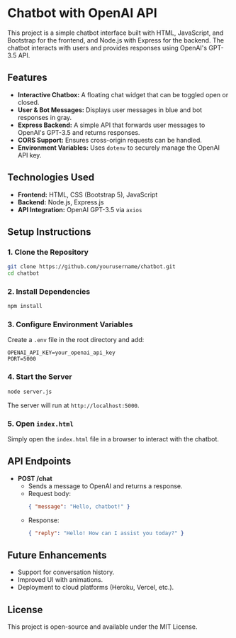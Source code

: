 # Chatbot with OpenAI API

This project is a simple chatbot interface built with HTML, JavaScript, and Bootstrap for the frontend, and Node.js with Express for the backend. The chatbot interacts with users and provides responses using OpenAI's GPT-3.5 API.

## Features
- **Interactive Chatbox:** A floating chat widget that can be toggled open or closed.
- **User & Bot Messages:** Displays user messages in blue and bot responses in gray.
- **Express Backend:** A simple API that forwards user messages to OpenAI's GPT-3.5 and returns responses.
- **CORS Support:** Ensures cross-origin requests can be handled.
- **Environment Variables:** Uses `dotenv` to securely manage the OpenAI API key.

## Technologies Used
- **Frontend:** HTML, CSS (Bootstrap 5), JavaScript
- **Backend:** Node.js, Express.js
- **API Integration:** OpenAI GPT-3.5 via `axios`

## Setup Instructions

### 1. Clone the Repository
```sh
git clone https://github.com/yourusername/chatbot.git
cd chatbot
```

### 2. Install Dependencies
```sh
npm install
```

### 3. Configure Environment Variables
Create a `.env` file in the root directory and add:
```
OPENAI_API_KEY=your_openai_api_key
PORT=5000
```

### 4. Start the Server
```sh
node server.js
```
The server will run at `http://localhost:5000`.

### 5. Open `index.html`
Simply open the `index.html` file in a browser to interact with the chatbot.

## API Endpoints
- **POST /chat**  
  - Sends a message to OpenAI and returns a response.
  - Request body:
    ```json
    { "message": "Hello, chatbot!" }
    ```
  - Response:
    ```json
    { "reply": "Hello! How can I assist you today?" }
    ```

## Future Enhancements
- Support for conversation history.
- Improved UI with animations.
- Deployment to cloud platforms (Heroku, Vercel, etc.).

## License
This project is open-source and available under the MIT License.
